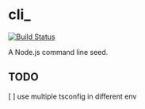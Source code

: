 # cli\_

[![Build Status](https://travis-ci.org/aikin/cli_.svg?branch=master)](https://travis-ci.org/aikin/cli_)

A Node.js command line seed.



## TODO
[ ] use multiple tsconfig in different env

